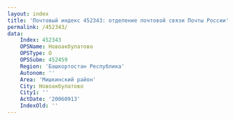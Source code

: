```yaml
---
layout: index
title: 'Почтовый индекс 452343: отделение почтовой связи Почты России'
permalink: /452343/
data:
    Index: 452343
    OPSName: Новоакбулатово
    OPSType: О
    OPSSubm: 452459
    Region: 'Башкортостан Республика'
    Autonom: ''
    Area: 'Мишкинский район'
    City: Новоакбулатово
    City1: ''
    ActDate: '20060913'
    IndexOld: ''
---
```

